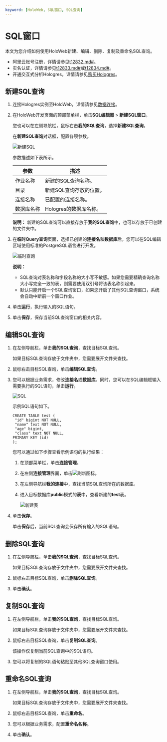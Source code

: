 ```yaml
---
keyword: [HoloWeb, SQL窗口, SQL查询]
---
```


# SQL窗口

本文为您介绍如何使用HoloWeb新建、编辑、删除、复制及重命名SQL查询。

-   阿里云账号注册，详情请参见[t12832.md\#]()。
-   实名认证，详情请参见[t12833.md\#]()或[t12834.md\#]()。
-   开通交互式分析Hologres，详情请参见[购买Hologres](/cn.zh-CN/准备工作/购买Hologres.md)。

## 新建SQL查询

1.  连接Hologres实例至HoloWeb，详情请参见[数据连接](/cn.zh-CN/连接开发工具/HoloWeb/连接管理/数据连接.md)。

2.  在HoloWeb开发页面的顶部菜单栏，单击**SQL编辑器** \> **新建SQL窗口**。

    您也可以在左侧导航栏，鼠标右击**我的SQL查询**，选择**新建SQL查询**。

    在**新建SQL查询**对话框，配置各项参数。

    ![新建SQL](https://static-aliyun-doc.oss-accelerate.aliyuncs.com/assets/img/zh-CN/8042488951/p132716.png)

    参数描述如下表所示。

    |参数|描述|
    |--|--|
    |作业名称|新建的SQL查询名称。|
    |目录|新建SQL查询存放的位置。|
    |连接名称|已配置的连接名称。|
    |数据库名称|Hologres的数据库名称。|

    **说明：** 新建的SQL查询可以直接存放于**我的SQL查询**中，也可以存放于已创建的文件夹中。

3.  在**临时Query查询**页面，选择已创建的**连接名**和**数据库**后，您可以在SQL编辑区域使用标准的PostgreSQL语言进行开发。

    ![临时查询](https://static-aliyun-doc.oss-accelerate.aliyuncs.com/assets/img/zh-CN/7222186061/p186866.png)

    **说明：**

    -   SQL查询对表名称和字段名称的大小写不敏感。如果您需要精确查询名称大小写完全一致的表，则需要使用双引号将该表名称引起来。
    -   默认只能开启一个SQL查询窗口，如果您开启了其他SQL查询窗口，系统会自动中断前一个窗口作业。
4.  单击**运行**，执行输入的SQL语句。

5.  单击**保存**，保存当前SQL查询窗口的相关内容。


## 编辑SQL查询

1.  在左侧导航栏，单击**我的SQL查询**，查找目标SQL查询。

    如果目标SQL查询存放于文件夹中，您需要展开文件夹查找。

2.  鼠标右击目标SQL查询，单击**编辑SQL查询**。

3.  您可以根据业务需求，修改**连接名**或**数据库**。同时，您可以在SQL编辑框输入需要执行的SQL语句，单击**运行**。

    ![SQL](https://static-aliyun-doc.oss-accelerate.aliyuncs.com/assets/img/zh-CN/7222186061/p132784.png)

    示例SQL语句如下。

    ```
    CREATE TABLE test (
     "id" bigint NOT NULL,
     "name" text NOT NULL,
     "age" bigint,
     "class" text NOT NULL,
    PRIMARY KEY (id)
    );
    ```

    您可以通过如下步骤查看示例语句的执行结果：

    1.  在顶部菜单栏，单击**连接管理**。

    2.  在左侧**连接管理**界面，单击![刷新](https://static-aliyun-doc.oss-accelerate.aliyuncs.com/assets/img/zh-CN/9042488951/p132799.png)图标。

    3.  在左侧导航栏**我的连接**中，查找当前SQL查询所在的数据库。

    4.  进入目标数据库**public**模式的**表**中，查看新建的**test**表。

        ![新建表](https://static-aliyun-doc.oss-accelerate.aliyuncs.com/assets/img/zh-CN/7222186061/p132804.png)

4.  单击**保存**。

    单击**保存**后，当前SQL查询会保存所有输入的SQL语句。


## 删除SQL查询

1.  在左侧导航栏，单击**我的SQL查询**，查找目标SQL查询。

    如果目标SQL查询存放于文件夹中，您需要展开文件夹查找。

2.  鼠标右击目标SQL查询，单击**删除SQL查询**。

3.  单击**确认**。


## 复制SQL查询

1.  在左侧导航栏，单击**我的SQL查询**，查找目标SQL查询。

    如果目标SQL查询存放于文件夹中，您需要展开文件夹查找。

2.  鼠标右击目标SQL查询，单击**复制SQL查询**。

    该操作仅复制当前SQL查询中的SQL语句。

3.  您可以将复制的SQL语句粘贴至其他SQL查询窗口使用。


## 重命名SQL查询

1.  在左侧导航栏，单击**我的SQL查询**，查找目标SQL查询。

    如果目标SQL查询存放于文件夹中，您需要展开文件夹查找。

2.  鼠标右击目标SQL查询，单击**重命名**。

3.  您可以根据业务需求，配置**重命名名称**。

4.  单击**确认**。


